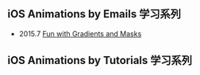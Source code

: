 ## iOS Animations by Emails 学习系列

- 2015.7 [Fun with Gradients and Masks](https://github.com/949478479/ColorIntroduction/tree/master/ColorIntroduction)

## iOS Animations by Tutorials 学习系列
